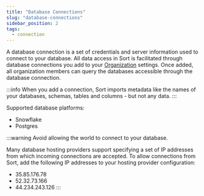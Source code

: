 ```yaml
---
title: "Database Connections"
slug: "database-connections"
sidebar_position: 2
tags:
  - connection
---
```

A database connection is a set of credentials and server information used to connect to your database. All data access in Sort is facilitated through database connections you add to your [Organization](/docs/organizations/organizations) settings. Once added, all organization members can query the databases accessible through the database connection.

:::info
When you add a connection, Sort imports metadata like the names of your databases, schemas, tables and columns - but not any data.
:::

Supported database platforms:

- Snowflake
- Postgres

:::warning
Avoid allowing the world to connect to your database.

Many database hosting providers support specifying a set of IP addresses from which incoming connections are accepted. To allow connections from Sort, add the following IP addresses to your hosting provider configuration:

- 35.85.176.78
- 52.32.73.166
- 44.234.243.126
:::
